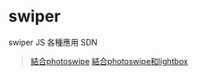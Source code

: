 # swiper
swiper JS 各種應用 SDN

>[結合photoswipe](https://xing-studio-vol-p1.github.io/swiper/swiper+photoswiper.html)
>[結合photoswipe和lightbox](https://xing-studio-vol-p1.github.io/swiper/swiper+photoswipe+lightbox-menu.html)
